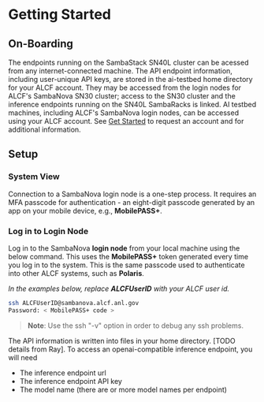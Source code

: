 # Getting Started

## On-Boarding

The endpoints running on the SambaStack SN40L cluster can be acessed from any internet-connected machine. The API endpoint information, including user-unique API keys, are stored in the ai-testbed home directory for your ALCF account. They may be accessed from the login nodes for ALCF's SambaNova SN30 cluster; access to the SN30 cluster and the inference endpoints running on the SN40L SambaRacks is linked. 
AI testbed machines, including ALCF's SambaNova login nodes, can be accessed using your ALCF account. See [Get Started](https://www.alcf.anl.gov/support-center/get-started) to request an account and for additional information.

## Setup

### System View

Connection to a SambaNova login node is a one-step process. It requires an MFA passcode for authentication - an eight-digit passcode generated by an app on your mobile device, e.g., **MobilePASS+**.

### Log in to Login Node

Log in to the SambaNova **login node** from your local machine using the below command. This uses the **MobilePASS+** token generated every time you log in to the system. This is the same passcode used to authenticate into other ALCF systems, such as **Polaris**.

*In the examples below, replace* ***ALCFUserID*** *with your ALCF user id.*

```bash
ssh ALCFUserID@sambanova.alcf.anl.gov
Password: < MobilePASS+ code >
```

> **Note**: Use the ssh "-v" option in order to debug any ssh problems.

The API information is written into files in your home directory.
[TODO details from Ray]. To access an openai-compatible inference endpoint, you will need

- The inference endpoint url
- The inference endpoint API key
- The model name (there are or more model names per endpoint)
